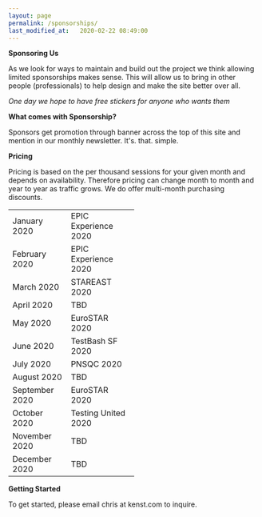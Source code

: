 ```yaml
---
layout: page
permalink: /sponsorships/
last_modified_at:   2020-02-22 08:49:00
---
```


**Sponsoring Us**

As we look for ways to maintain and build out the project we think allowing limited sponsorships makes sense. This will allow us to bring in other people (professionals) to help design and make the site better over all.

_One day we hope to have free stickers for anyone who wants them_

**What comes with Sponsorship?**

Sponsors get promotion through banner across the top of this site and mention in our monthly newsletter. It's. that. simple.

**Pricing**

Pricing is based on the per thousand sessions for your given month and depends on availability. Therefore pricing can change month to month and year to year as traffic grows. We do offer multi-month purchasing discounts.

<table style="width:50%" align="center">
  <tr>
    <td>January 2020</td>
    <td>EPIC Experience 2020</td>
  </tr>
  <tr>
    <td>February 2020</td>
    <td>EPIC Experience 2020</td>
  </tr>
  <tr>
    <td>March 2020</td>
    <td>STAREAST 2020</td>
  </tr>
  <tr>
    <td>April 2020</td>
    <td>TBD</td>
  </tr>
  <tr>
    <td>May 2020</td>
    <td>EuroSTAR 2020</td>
  </tr>
  <tr>
    <td>June 2020</td>
    <td>TestBash SF 2020</td>
  </tr>
  <tr>
    <td>July 2020</td>
    <td>PNSQC 2020</td>
  </tr>
  <tr>
    <td>August 2020</td>
    <td>TBD</td>
  </tr>
  <tr>
    <td>September 2020</td>
    <td>EuroSTAR 2020</td>
  </tr>
  <tr>
    <td>October 2020</td>
    <td>Testing United 2020</td>
  </tr>
  <tr>
    <td>November 2020</td>
    <td>TBD</td>
  </tr>
  <tr>
    <td>December 2020</td>
    <td>TBD</td>
  </tr>
</table>


**Getting Started**

To get started, please email chris at kenst.com to inquire.
